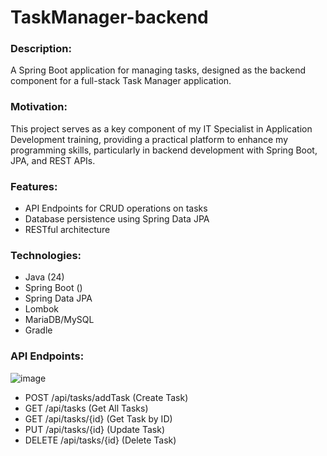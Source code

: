 # TaskManager-backend

### Description:
  A Spring Boot application for managing tasks, designed as the backend component for a full-stack Task Manager application.

### Motivation:
  This project serves as a key component of my IT Specialist in Application Development training, providing a practical platform to enhance my programming skills, particularly in backend development with Spring Boot, JPA, and REST APIs.

### Features:
  - API Endpoints for CRUD operations on tasks
  - Database persistence using Spring Data JPA
  - RESTful architecture

### Technologies:
  - Java (24)
  - Spring Boot ()
  - Spring Data JPA
  - Lombok
  - MariaDB/MySQL
  - Gradle

### API Endpoints:
  ![image](https://github.com/user-attachments/assets/a43c5b35-669f-4513-846a-8340dfe9d608)
  - POST /api/tasks/addTask (Create Task)
  - GET /api/tasks (Get All Tasks)
  - GET /api/tasks/{id} (Get Task by ID)
  - PUT /api/tasks/{id} (Update Task)
  - DELETE /api/tasks/{id} (Delete Task)
